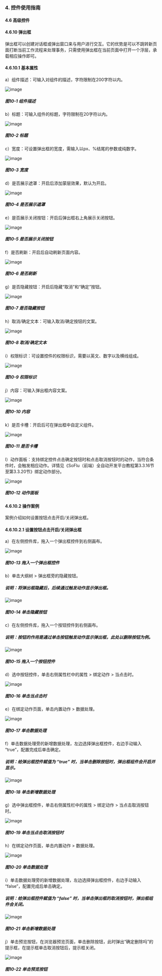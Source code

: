 ### 4. 控件使用指南

#### 4.6 高级控件

#### 4.6.10 弹出框

弹出框可以创建对话框或弹出窗口来与用户进行交互。它的优势是可以不跳转新页面打断当前工作流程来处理事务，只需使用弹出框在当前页面中打开一个浮层，承载相应操作即可。

#### 4.6.10.1 基本属性

a）组件描述：可输入对组件的描述，字符限制在200字符以内。

![image](https://user-images.githubusercontent.com/79617492/226552741-32fde646-927e-43a6-a0ea-37476b200b88.png)

##### 图10-1 组件描述

b）标题：可输入组件的标题，字符限制在20字符以内。

![image](https://user-images.githubusercontent.com/79617492/226552765-34dacd3c-5648-479a-8521-13874c54ae46.png)

##### 图10-2 标题

c）宽度：可设置弹出框的宽度，需输入以px、%结尾的参数或纯数字。

![image](https://user-images.githubusercontent.com/79617492/226552796-cae66555-7eb3-4c42-87ad-424cbf9d5280.png)

##### 图10-3 宽度

d）是否展示遮罩：开启后添加蒙层效果，默认为开启。

![image](https://user-images.githubusercontent.com/79617492/226552875-65269e91-d7b1-4f06-975c-5bef867195d7.png)

##### 图10-4 是否展示遮罩

e）是否展示关闭按钮：开启后弹出框右上角展示关闭按钮。

![image](https://user-images.githubusercontent.com/79617492/226552895-dd334b6f-36fe-4ab6-8ddf-4886e4c38709.png)

##### 图10-5 是否展示关闭按钮

f）是否刷新：开启后自动刷新页面内容。

![image](https://user-images.githubusercontent.com/79617492/226552931-d5a4ef6b-59cc-4c9e-ae76-d774a47edb87.png)

##### 图10-6 是否刷新

g）是否隐藏按钮：开启后隐藏“取消”和“确定”按钮。

![image](https://user-images.githubusercontent.com/79617492/226552950-b33c11ac-c9f4-4f50-9ca3-0bca6f7a48af.png)

##### 图10-7 是否隐藏按钮

h）取消/确定文本：可输入取消/确定按钮的文案。

![image](https://user-images.githubusercontent.com/79617492/226552975-7a3053d2-abb0-4b08-994a-8401aeff9e33.png)

##### 图10-8 取消/确定文本

i）权限标识：可设置控件的权限标识，需要以英文、数字以及横线组成。

![image](https://user-images.githubusercontent.com/79617492/226553063-5be7d6c7-f03e-4ac4-9cc0-32bf89bca7a5.png)

##### 图10-9 权限标识

j）内容：可输入弹出框内容文案。

![image](https://user-images.githubusercontent.com/79617492/226553081-a081ef31-7d6a-4267-8c02-fb17fac2e372.png)

##### 图10-10 内容

k）是否卡槽：开启后可在弹出框中自定义组件。

![image](https://user-images.githubusercontent.com/79617492/226553100-899c7c7a-d7f7-4326-ad72-4e1c721393ca.png)

##### 图10-11 是否卡槽

l）动作面板：支持绑定控件点击确定按钮时和点击取消按钮时的动作，当符合条件时，会触发相应动作。详情见《SoFlu（前端）全自动开发平台教程第3.3.16节至第3.3.20节》绑定动作部分。

![image](https://user-images.githubusercontent.com/79617492/226553126-abf2ee18-7159-45dd-ab53-ee468af44e8f.png)

##### 图10-12 动作面板

#### 4.6.10.2 操作案例

案例介绍如何设置按钮点击开启/关闭弹出框。

#### 4.6.10.2.1 设置按钮点击开启/关闭弹出框 

a）在左侧控件库，拖入一个弹出框控件到右侧画布。

![image](https://user-images.githubusercontent.com/79617492/226553190-80dd185d-c7ca-4791-9bb5-e7f0ecb4c0fe.png)

##### 图10-13 拖入一个弹出框控件

b）单击大纲树 > 弹出框旁的隐藏按钮。

##### 说明：将弹出框隐藏后，后续通过触发动作显示弹出框。

![image](https://user-images.githubusercontent.com/79617492/226553220-f2dd71c3-64e7-4086-ba56-d09aa8d67ecc.png)

##### 图10-14 单击隐藏按钮

c）在左侧控件库，拖入一个按钮控件到右侧画布。

##### 说明：按钮的作用是通过单击按钮触发动作显示弹出框，此处以删除按钮为例。

![image](https://user-images.githubusercontent.com/79617492/226553236-561ecac2-c1df-449c-aac0-fc8e66336e32.png)

##### 图10-15 拖入一个按钮控件

d）选中按钮控件，单击右侧属性栏中的属性 > 绑定动作 > 当点击时。

![image](https://user-images.githubusercontent.com/79617492/226553267-62fc7b40-ae56-4b83-88d2-95af64ab2b14.png)

##### 图10-16 单击当点击时

e）在绑定动作页面，单击内置动作 > 数据处理。

![image](https://user-images.githubusercontent.com/79617492/226553354-9e6f4aa7-e752-4145-b71d-01e08e7df88f.png)

##### 图10-17 单击数据处理

f）单击数据处理旁的新增数据处理，左边选择弹出框控件，右边手动输入 “true”，配置完成后单击确定。

##### 说明：给弹出框控件赋值为 “true” 时，当单击删除按钮时，弹出框组件会开启并显示。

![image](https://user-images.githubusercontent.com/79617492/226553382-f317de49-1ae0-4664-82f9-c67cd25cb065.png)

##### 图10-18 单击新增数据处理

g）选中弹出框控件，单击右侧属性栏中的属性 > 绑定动作 > 当点击取消按钮时。

![image](https://user-images.githubusercontent.com/79617492/226553404-1748abcd-ba1f-407f-80a7-4173c4d29d95.png)

##### 图10-19 单击当点击取消按钮时

h）在绑定动作页面，单击内置动作 > 数据处理。

![image](https://user-images.githubusercontent.com/79617492/226553428-a78b8192-319b-4cf0-b806-cc4062210ce4.png)

##### 图10-20 单击数据处理

i）单击数据处理旁的新增数据处理，左边选择弹出框控件，右边手动输入 “false”，配置完成后单击确定。

##### 说明：给弹出框控件赋值为 “false” 时，当单击弹出框的取消按钮时，弹出框组件会关闭。

![image](https://user-images.githubusercontent.com/79617492/226553509-ada88d13-9762-4ddf-8f83-062c4fc83e69.png)

##### 图10-21 单击新增数据处理

j）单击预览按钮，在浏览器预览页面，单击删除按钮，此时弹出“确定删除吗”的提示框，在提示框单击取消按钮后，提示框关闭。

![image](https://user-images.githubusercontent.com/79617492/226553528-4287d466-420a-4fea-a0f5-adde3ba3b770.png)

##### 图10-22 单击预览按钮
